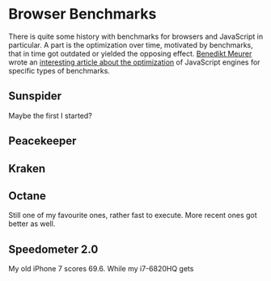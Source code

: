 # Browser Benchmarks

There is quite some history with benchmarks for browsers and JavaScript in particular. A part is the optimization over time, motivated by benchmarks, that in time got outdated or yielded the opposing effect. [Benedikt Meurer](https://benediktmeurer.de/about/) wrote an [interesting article about the optimization](https://benediktmeurer.de/2016/12/16/the-truth-about-traditional-javascript-benchmarks/) of JavaScript engines for specific types of benchmarks.

## Sunspider

Maybe the first I started?

## Peacekeeper

## Kraken

## Octane

Still one of my favourite ones, rather fast to execute. More recent ones got better as well.

## Speedometer 2.0

My old iPhone 7 scores 69.6. While my i7-6820HQ gets 
